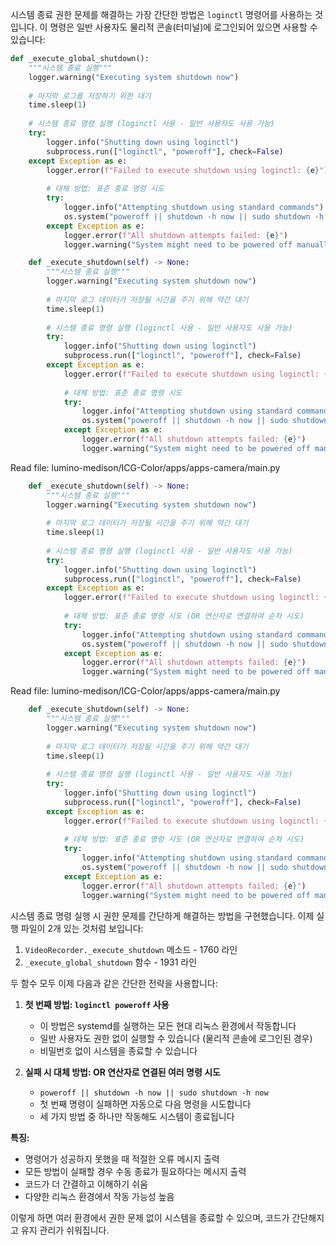 
시스템 종료 권한 문제를 해결하는 가장 간단한 방법은 `loginctl` 명령어를 사용하는 것입니다. 이 명령은 일반 사용자도 물리적 콘솔(터미널)에 로그인되어 있으면 사용할 수 있습니다:

```python:lumino-medison/ICG-Color/apps/apps-camera/main.py
def _execute_global_shutdown():
    """시스템 종료 실행"""
    logger.warning("Executing system shutdown now")
    
    # 마지막 로그를 저장하기 위한 대기
    time.sleep(1)
    
    # 시스템 종료 명령 실행 (loginctl 사용 - 일반 사용자도 사용 가능)
    try:
        logger.info("Shutting down using loginctl")
        subprocess.run(["loginctl", "poweroff"], check=False)
    except Exception as e:
        logger.error(f"Failed to execute shutdown using loginctl: {e}")
        
        # 대체 방법: 표준 종료 명령 시도
        try:
            logger.info("Attempting shutdown using standard commands")
            os.system("poweroff || shutdown -h now || sudo shutdown -h now")
        except Exception as e:
            logger.error(f"All shutdown attempts failed: {e}")
            logger.warning("System might need to be powered off manually")
```

```python:lumino-medison/ICG-Color/apps/apps-camera/main.py
    def _execute_shutdown(self) -> None:
        """시스템 종료 실행"""
        logger.warning("Executing system shutdown now")
        
        # 마지막 로그 데이터가 저장될 시간을 주기 위해 약간 대기
        time.sleep(1)
        
        # 시스템 종료 명령 실행 (loginctl 사용 - 일반 사용자도 사용 가능)
        try:
            logger.info("Shutting down using loginctl")
            subprocess.run(["loginctl", "poweroff"], check=False)
        except Exception as e:
            logger.error(f"Failed to execute shutdown using loginctl: {e}")
            
            # 대체 방법: 표준 종료 명령 시도
            try:
                logger.info("Attempting shutdown using standard commands")
                os.system("poweroff || shutdown -h now || sudo shutdown -h now")
            except Exception as e:
                logger.error(f"All shutdown attempts failed: {e}")
                logger.warning("System might need to be powered off manually")
```

Read file: lumino-medison/ICG-Color/apps/apps-camera/main.py

```python:lumino-medison/ICG-Color/apps/apps-camera/main.py
    def _execute_shutdown(self) -> None:
        """시스템 종료 실행"""
        logger.warning("Executing system shutdown now")
        
        # 마지막 로그 데이터가 저장될 시간을 주기 위해 약간 대기
        time.sleep(1)
        
        # 시스템 종료 명령 실행 (loginctl 사용 - 일반 사용자도 사용 가능)
        try:
            logger.info("Shutting down using loginctl")
            subprocess.run(["loginctl", "poweroff"], check=False)
        except Exception as e:
            logger.error(f"Failed to execute shutdown using loginctl: {e}")
            
            # 대체 방법: 표준 종료 명령 시도 (OR 연산자로 연결하여 순차 시도)
            try:
                logger.info("Attempting shutdown using standard commands")
                os.system("poweroff || shutdown -h now || sudo shutdown -h now")
            except Exception as e:
                logger.error(f"All shutdown attempts failed: {e}")
                logger.warning("System might need to be powered off manually")
```

Read file: lumino-medison/ICG-Color/apps/apps-camera/main.py

```python:lumino-medison/ICG-Color/apps/apps-camera/main.py
    def _execute_shutdown(self) -> None:
        """시스템 종료 실행"""
        logger.warning("Executing system shutdown now")
        
        # 마지막 로그 데이터가 저장될 시간을 주기 위해 약간 대기
        time.sleep(1)
        
        # 시스템 종료 명령 실행 (loginctl 사용 - 일반 사용자도 사용 가능)
        try:
            logger.info("Shutting down using loginctl")
            subprocess.run(["loginctl", "poweroff"], check=False)
        except Exception as e:
            logger.error(f"Failed to execute shutdown using loginctl: {e}")
            
            # 대체 방법: 표준 종료 명령 시도 (OR 연산자로 연결하여 순차 시도)
            try:
                logger.info("Attempting shutdown using standard commands")
                os.system("poweroff || shutdown -h now || sudo shutdown -h now")
            except Exception as e:
                logger.error(f"All shutdown attempts failed: {e}")
                logger.warning("System might need to be powered off manually")
```
시스템 종료 명령 실행 시 권한 문제를 간단하게 해결하는 방법을 구현했습니다. 이제 실행 파일이 2개 있는 것처럼 보입니다:

1. `VideoRecorder._execute_shutdown` 메소드 - 1760 라인
2. `_execute_global_shutdown` 함수 - 1931 라인

두 함수 모두 이제 다음과 같은 간단한 전략을 사용합니다:

1. **첫 번째 방법: `loginctl poweroff` 사용**
   - 이 방법은 systemd를 실행하는 모든 현대 리눅스 환경에서 작동합니다
   - 일반 사용자도 권한 없이 실행할 수 있습니다 (물리적 콘솔에 로그인된 경우)
   - 비밀번호 없이 시스템을 종료할 수 있습니다

2. **실패 시 대체 방법: OR 연산자로 연결된 여러 명령 시도**
   - `poweroff || shutdown -h now || sudo shutdown -h now`
   - 첫 번째 명령이 실패하면 자동으로 다음 명령을 시도합니다
   - 세 가지 방법 중 하나만 작동해도 시스템이 종료됩니다

**특징:**
- 명령어가 성공하지 못했을 때 적절한 오류 메시지 출력
- 모든 방법이 실패할 경우 수동 종료가 필요하다는 메시지 출력
- 코드가 더 간결하고 이해하기 쉬움
- 다양한 리눅스 환경에서 작동 가능성 높음

이렇게 하면 여러 환경에서 권한 문제 없이 시스템을 종료할 수 있으며, 코드가 간단해지고 유지 관리가 쉬워집니다.
